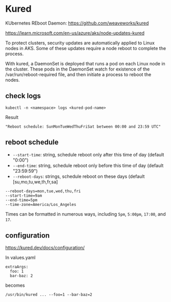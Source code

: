 # Kured

KUbernetes REboot Daemon: https://github.com/weaveworks/kured

https://learn.microsoft.com/en-us/azure/aks/node-updates-kured

To protect clusters, security updates are automatically applied to Linux nodes in AKS. Some of these updates require a node reboot to complete the process. 

With kured, a DaemonSet is deployed that runs a pod on each Linux node in the cluster. These pods in the DaemonSet watch for existence of the /var/run/reboot-required file, and then initiate a process to reboot the nodes.

## check logs
```
kubectl -n <namespace> logs <kured-pod-name>
```
Result
```
"Reboot schedule: SunMonTueWedThuFriSat between 00:00 and 23:59 UTC"
```

## reboot schedule
- `--start-time`: string, schedule reboot only after this time of day (default "0:00")
- `--end-time`: string, schedule reboot only before this time of day (default "23:59:59")
- `--reboot-days`: strings, schedule reboot on these days (default [su,mo,tu,we,th,fr,sa]
```
--reboot-days=mon,tue,wed,thu,fri
--start-time=9am
--end-time=5pm
--time-zone=America/Los_Angeles
```
Times can be formatted in numerous ways, including `5pm`, `5:00pm`, `17:00`, and `17`.

## configuration
https://kured.dev/docs/configuration/

In values.yaml
```
extraArgs:
  foo: 1
  bar-baz: 2
```
becomes
```
/usr/bin/kured ... --foo=1 --bar-baz=2
```
